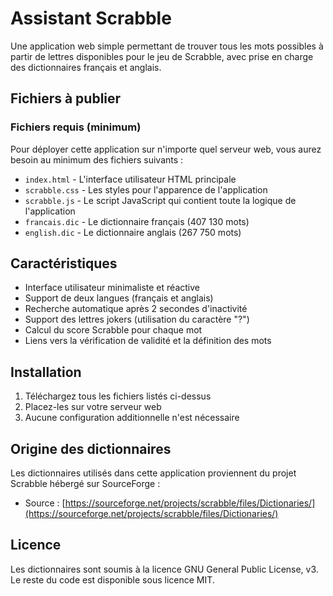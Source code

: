 # Assistant Scrabble

Une application web simple permettant de trouver tous les mots possibles à partir de lettres disponibles pour le jeu de Scrabble, avec prise en charge des dictionnaires français et anglais.

## Fichiers à publier

### Fichiers requis (minimum)
Pour déployer cette application sur n'importe quel serveur web, vous aurez besoin au minimum des fichiers suivants :

- `index.html` - L'interface utilisateur HTML principale
- `scrabble.css` - Les styles pour l'apparence de l'application
- `scrabble.js` - Le script JavaScript qui contient toute la logique de l'application
- `francais.dic` - Le dictionnaire français (407 130 mots)
- `english.dic` - Le dictionnaire anglais (267 750 mots)

## Caractéristiques

- Interface utilisateur minimaliste et réactive
- Support de deux langues (français et anglais)
- Recherche automatique après 2 secondes d'inactivité
- Support des lettres jokers (utilisation du caractère "?")
- Calcul du score Scrabble pour chaque mot
- Liens vers la vérification de validité et la définition des mots

## Installation

1. Téléchargez tous les fichiers listés ci-dessus
2. Placez-les sur votre serveur web
3. Aucune configuration additionnelle n'est nécessaire

## Origine des dictionnaires

Les dictionnaires utilisés dans cette application proviennent du projet Scrabble hébergé sur SourceForge :
- Source : [https://sourceforge.net/projects/scrabble/files/Dictionaries/](https://sourceforge.net/projects/scrabble/files/Dictionaries/)

## Licence

Les dictionnaires sont soumis à la licence GNU General Public License, v3.
Le reste du code est disponible sous licence MIT.